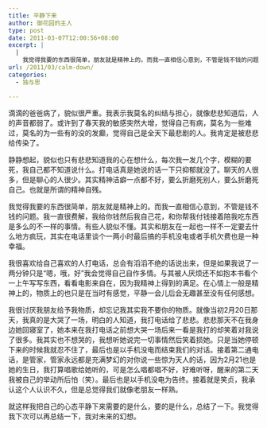 ```yaml
---
title: 平静下来
author: 御花园的主人
type: post
date: 2011-03-07T12:00:56+08:00
excerpt: |
  |
    我觉得我要的东西很简单，朋友就是精神上的。而我一直相信心意到，不管是钱不钱的问题。我一直很费解，我给你钱然后我自己花，和你帮我付钱接着陪我吃东西是多么的不一样的事情。有些人貌似不懂。其实和朋友在一起也一样不一定要去什么地方疯玩，其实在电话里谈个一两小时最后搞的手机没电或者手机欠费也是一种幸福。
url: /2011/03/calm-down/
categories:
  - 独与思

---
```

滴滴的爸爸病了，貌似很严重。我表示我莫名的纠结与担心，就像悲悲知道后，人的声音都弱了。或许到了春天我的敏感突然大增，觉得自己有病，莫名为一些难过，莫名的为一些有的没的发癫，觉得自己是全天下最悲剧的人。我肯定是被悲悲给传染了。

静静想起，貌似也只有悲悲知道我的心在想什么，每次我一发几个字，模糊的要死，我自己都不知道说什么。打电话真是她说的话一下只抑郁就没了。聊天的人很多，但是聊心的人很少。其实精神洁癖一点都不好，要么折磨死别人，要么折磨死自己。也就是所谓的精神自残。

我觉得我要的东西很简单，朋友就是精神上的。而我一直相信心意到，不管是钱不钱的问题。我一直很费解，我给你钱然后我自己花，和你帮我付钱接着陪我吃东西是多么的不一样的事情。有些人貌似不懂。其实和朋友在一起也一样不一定要去什么地方疯玩，其实在电话里谈个一两小时最后搞的手机没电或者手机欠费也是一种幸福。

我很喜欢给自己喜欢的人打电话，总会有滔滔不绝的话说出来，但是如果我说了一两分钟只是“嗯，哦，好”我会觉得自己自作多情。与其被人厌烦还不如抱本书看个一上午写写东西，看看电影来自在，因为我精神上得到的满足。在心情上一般是精神上的，物质上的也只是在当时有感觉，平静一会儿后会无趣甚至没有任何感想。

我很讨厌我朋友给予我物质，却忘记我其实我不要你的物质。就像当初2月20日那天，我真的是大哭了一场，明白的人知道，我打电话给了悲悲。悲悲那天不在我身边她回寝室了，她本来在我打电话之前想大哭一场后来一看是我打的却笑着对我说了很多。我其实也不想哭的，我想听她说完一切事情然后笑着损她。只是当她停顿下来的时候我就忍不住了，最后也是以手机没电而结束我们的对话。接着第二通电话，是管家，管家永远都是充满梦幻的对你说一些惊为天人的话，因为2月21也是她的生日，我打算唱歌给她听的，可是怎么唱都唱不好，好难听呀，醒来的第二天我被自己的举动所后怕（笑）。最后也是以手机没电为告终。接着就是笑贞，我承认这个人认识不久，但是总觉得我们就像老朋友一样熟。

就这样我把自己的心态平静下来需要的是什么，要的是什么，总结了一下。我觉得我下次可以再总结一下，我对未来的幻想。